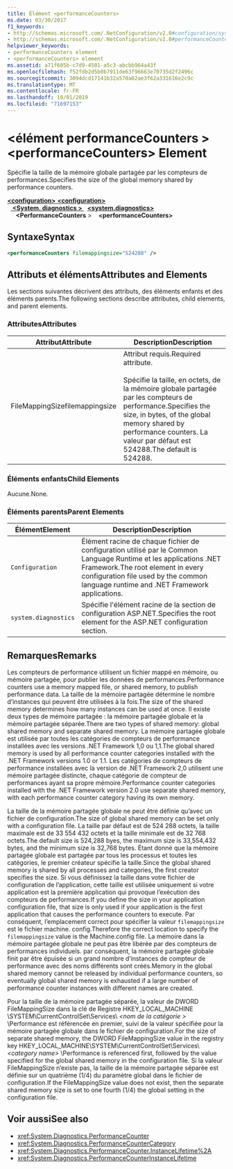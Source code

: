 ```yaml
---
title: Élément <performanceCounters>
ms.date: 03/30/2017
f1_keywords:
- http://schemas.microsoft.com/.NetConfiguration/v2.0#configuration/system.diagnostics/performanceCounters
- http://schemas.microsoft.com/.NetConfiguration/v2.0#performanceCounters
helpviewer_keywords:
- performanceCounters element
- <performanceCounters> element
ms.assetid: a71f605b-c7d9-4501-a5c3-abcbb964a43f
ms.openlocfilehash: f52fdb2d5b0b7911de63f96663e70735d2f2496c
ms.sourcegitcommit: 3094dcd17141b32a570a82ae3f62a331616e2c9c
ms.translationtype: MT
ms.contentlocale: fr-FR
ms.lasthandoff: 10/01/2019
ms.locfileid: "71697153"
---
```

# <a name="performancecounters-element"></a><span data-ttu-id="b16b0-102">\<élément performanceCounters ></span><span class="sxs-lookup"><span data-stu-id="b16b0-102">\<performanceCounters> Element</span></span>

<span data-ttu-id="b16b0-103">Spécifie la taille de la mémoire globale partagée par les compteurs de performances.</span><span class="sxs-lookup"><span data-stu-id="b16b0-103">Specifies the size of the global memory shared by performance counters.</span></span>

[<span data-ttu-id="b16b0-104"> **\<configuration>** </span><span class="sxs-lookup"><span data-stu-id="b16b0-104">**\<configuration>**</span></span>](../configuration-element.md)  
<span data-ttu-id="b16b0-105">&nbsp;&nbsp;[ **\<System. diagnostics >** ](system-diagnostics-element.md)</span><span class="sxs-lookup"><span data-stu-id="b16b0-105">&nbsp;&nbsp;[**\<system.diagnostics>**](system-diagnostics-element.md)</span></span>  
<span data-ttu-id="b16b0-106">&nbsp;&nbsp;&nbsp;&nbsp; **\<PerformanceCounters** ></span><span class="sxs-lookup"><span data-stu-id="b16b0-106">&nbsp;&nbsp;&nbsp;&nbsp;**\<performanceCounters>**</span></span>  

## <a name="syntax"></a><span data-ttu-id="b16b0-107">Syntaxe</span><span class="sxs-lookup"><span data-stu-id="b16b0-107">Syntax</span></span>

```xml
<performanceCounters filemappingsize="524288" />
```

## <a name="attributes-and-elements"></a><span data-ttu-id="b16b0-108">Attributs et éléments</span><span class="sxs-lookup"><span data-stu-id="b16b0-108">Attributes and Elements</span></span>

<span data-ttu-id="b16b0-109">Les sections suivantes décrivent des attributs, des éléments enfants et des éléments parents.</span><span class="sxs-lookup"><span data-stu-id="b16b0-109">The following sections describe attributes, child elements, and parent elements.</span></span>

### <a name="attributes"></a><span data-ttu-id="b16b0-110">Attributes</span><span class="sxs-lookup"><span data-stu-id="b16b0-110">Attributes</span></span>

|<span data-ttu-id="b16b0-111">Attribut</span><span class="sxs-lookup"><span data-stu-id="b16b0-111">Attribute</span></span>|<span data-ttu-id="b16b0-112">Description</span><span class="sxs-lookup"><span data-stu-id="b16b0-112">Description</span></span>|
|---------------|-----------------|
|<span data-ttu-id="b16b0-113">FileMappingSize</span><span class="sxs-lookup"><span data-stu-id="b16b0-113">filemappingsize</span></span>|<span data-ttu-id="b16b0-114">Attribut requis.</span><span class="sxs-lookup"><span data-stu-id="b16b0-114">Required attribute.</span></span><br /><br /> <span data-ttu-id="b16b0-115">Spécifie la taille, en octets, de la mémoire globale partagée par les compteurs de performance.</span><span class="sxs-lookup"><span data-stu-id="b16b0-115">Specifies the size, in bytes, of the global memory shared by performance counters.</span></span> <span data-ttu-id="b16b0-116">La valeur par défaut est 524288.</span><span class="sxs-lookup"><span data-stu-id="b16b0-116">The default is 524288.</span></span>|

### <a name="child-elements"></a><span data-ttu-id="b16b0-117">Éléments enfants</span><span class="sxs-lookup"><span data-stu-id="b16b0-117">Child Elements</span></span>

<span data-ttu-id="b16b0-118">Aucune.</span><span class="sxs-lookup"><span data-stu-id="b16b0-118">None.</span></span>

### <a name="parent-elements"></a><span data-ttu-id="b16b0-119">Éléments parents</span><span class="sxs-lookup"><span data-stu-id="b16b0-119">Parent Elements</span></span>

|<span data-ttu-id="b16b0-120">Élément</span><span class="sxs-lookup"><span data-stu-id="b16b0-120">Element</span></span>|<span data-ttu-id="b16b0-121">Description</span><span class="sxs-lookup"><span data-stu-id="b16b0-121">Description</span></span>|
|-------------|-----------------|
|`Configuration`|<span data-ttu-id="b16b0-122">Élément racine de chaque fichier de configuration utilisé par le Common Language Runtime et les applications .NET Framework.</span><span class="sxs-lookup"><span data-stu-id="b16b0-122">The root element in every configuration file used by the common language runtime and .NET Framework applications.</span></span>|
|`system.diagnostics`|<span data-ttu-id="b16b0-123">Spécifie l'élément racine de la section de configuration ASP.NET.</span><span class="sxs-lookup"><span data-stu-id="b16b0-123">Specifies the root element for the ASP.NET configuration section.</span></span>|

## <a name="remarks"></a><span data-ttu-id="b16b0-124">Remarques</span><span class="sxs-lookup"><span data-stu-id="b16b0-124">Remarks</span></span>

<span data-ttu-id="b16b0-125">Les compteurs de performance utilisent un fichier mappé en mémoire, ou mémoire partagée, pour publier les données de performances.</span><span class="sxs-lookup"><span data-stu-id="b16b0-125">Performance counters use a memory mapped file, or shared memory, to publish performance data.</span></span>  <span data-ttu-id="b16b0-126">La taille de la mémoire partagée détermine le nombre d’instances qui peuvent être utilisées à la fois.</span><span class="sxs-lookup"><span data-stu-id="b16b0-126">The size of the shared memory determines how many instances can be used at once.</span></span>  <span data-ttu-id="b16b0-127">Il existe deux types de mémoire partagée : la mémoire partagée globale et la mémoire partagée séparée.</span><span class="sxs-lookup"><span data-stu-id="b16b0-127">There are two types of shared memory: global shared memory and separate shared memory.</span></span>  <span data-ttu-id="b16b0-128">La mémoire partagée globale est utilisée par toutes les catégories de compteurs de performance installées avec les versions .NET Framework 1,0 ou 1,1.</span><span class="sxs-lookup"><span data-stu-id="b16b0-128">The global shared memory is used by all performance counter categories installed with the .NET Framework versions 1.0 or 1.1.</span></span>  <span data-ttu-id="b16b0-129">Les catégories de compteurs de performance installées avec la version de .NET Framework 2,0 utilisent une mémoire partagée distincte, chaque catégorie de compteur de performances ayant sa propre mémoire.</span><span class="sxs-lookup"><span data-stu-id="b16b0-129">Performance counter categories installed with the .NET Framework version 2.0 use separate shared memory, with each performance counter category having its own memory.</span></span>

<span data-ttu-id="b16b0-130">La taille de la mémoire partagée globale ne peut être définie qu’avec un fichier de configuration.</span><span class="sxs-lookup"><span data-stu-id="b16b0-130">The size of global shared memory can be set only with a configuration file.</span></span>  <span data-ttu-id="b16b0-131">La taille par défaut est de 524 288 octets, la taille maximale est de 33 554 432 octets et la taille minimale est de 32 768 octets.</span><span class="sxs-lookup"><span data-stu-id="b16b0-131">The default size is 524,288 byes, the maximum size is 33,554,432 bytes, and the minimum size is 32,768 bytes.</span></span>  <span data-ttu-id="b16b0-132">Étant donné que la mémoire partagée globale est partagée par tous les processus et toutes les catégories, le premier créateur spécifie la taille.</span><span class="sxs-lookup"><span data-stu-id="b16b0-132">Since the global shared memory is shared by all processes and categories, the first creator specifies the size.</span></span>  <span data-ttu-id="b16b0-133">Si vous définissez la taille dans votre fichier de configuration de l’application, cette taille est utilisée uniquement si votre application est la première application qui provoque l’exécution des compteurs de performances.</span><span class="sxs-lookup"><span data-stu-id="b16b0-133">If you define the size in your application configuration file, that size is only used if your application is the first application that causes the performance counters to execute.</span></span>  <span data-ttu-id="b16b0-134">Par conséquent, l’emplacement correct pour spécifier la valeur `filemappingsize` est le fichier machine. config.</span><span class="sxs-lookup"><span data-stu-id="b16b0-134">Therefore the correct location to specify the `filemappingsize` value is the Machine.config file.</span></span>  <span data-ttu-id="b16b0-135">La mémoire dans la mémoire partagée globale ne peut pas être libérée par des compteurs de performances individuels. par conséquent, la mémoire partagée globale finit par être épuisée si un grand nombre d’instances de compteur de performance avec des noms différents sont créés.</span><span class="sxs-lookup"><span data-stu-id="b16b0-135">Memory in the global shared memory cannot be released by individual performance counters, so eventually global shared memory is exhausted if a large number of performance counter instances with different names are created.</span></span>

<span data-ttu-id="b16b0-136">Pour la taille de la mémoire partagée séparée, la valeur de DWORD FileMappingSize dans la clé de Registre HKEY_LOCAL_MACHINE \SYSTEM\CurrentControlSet\Services\\ *\<nom de la catégorie >* \Performance est référencée en premier, suivi de la valeur spécifiée pour la mémoire partagée globale dans le fichier de configuration.</span><span class="sxs-lookup"><span data-stu-id="b16b0-136">For the size of separate shared memory, the DWORD FileMappingSize value in the registry key HKEY_LOCAL_MACHINE\SYSTEM\CurrentControlSet\Services\\*\<category name>* \Performance is referenced first, followed by the value specified for the global shared memory in the configuration file.</span></span> <span data-ttu-id="b16b0-137">Si la valeur FileMappingSize n’existe pas, la taille de la mémoire partagée séparée est définie sur un quatrième (1/4) du paramètre global dans le fichier de configuration.</span><span class="sxs-lookup"><span data-stu-id="b16b0-137">If the FileMappingSize value does not exist, then the separate shared memory size is set to one fourth (1/4) the global setting in the configuration file.</span></span>

## <a name="see-also"></a><span data-ttu-id="b16b0-138">Voir aussi</span><span class="sxs-lookup"><span data-stu-id="b16b0-138">See also</span></span>

- <xref:System.Diagnostics.PerformanceCounter>
- <xref:System.Diagnostics.PerformanceCounterCategory>
- <xref:System.Diagnostics.PerformanceCounter.InstanceLifetime%2A>
- <xref:System.Diagnostics.PerformanceCounterInstanceLifetime>
